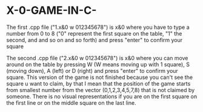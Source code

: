 # X-0-GAME-IN-C-

The first .cpp file ("1.x&0 w 012345678") is x&0 where you have to type a number from 0 to 8 ("0" represent the first square on the table, "1" the second, and and so on and so forth) and press "enter" to confirm your square

The second .cpp file ("2.x&0 w 012345678") is x&0 where you can move around on the table by pressing W (W means moving up with 1 square), S (moving down), A (left) or D (right) and press "enter" to confirm your square. This version of the game is not finished because you can't see the square u want to claim, by that I mean that the position of the game starts from smallest number from the vector (0,1,2,3,4,5,7,8) that is not claimed by someone. There is no visual representations if you are on the first square on the first line or on the middle square on the last line.
